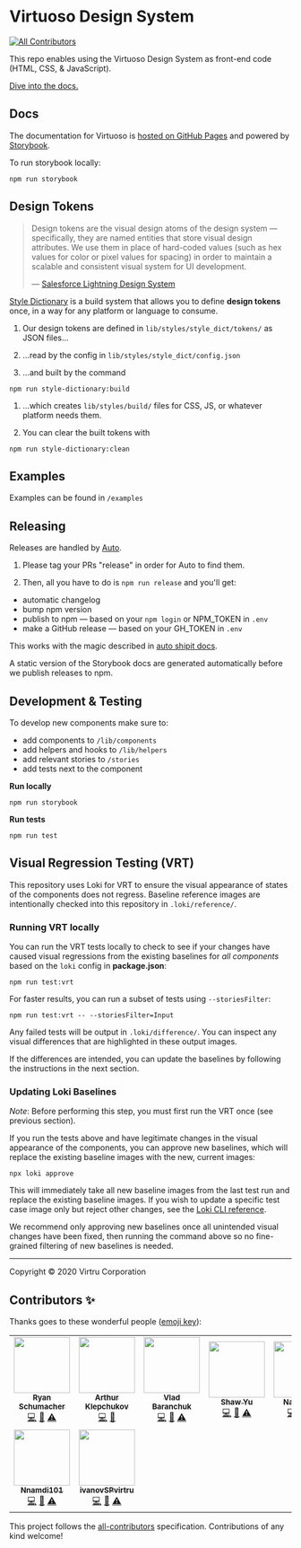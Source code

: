 # Virtuoso Design System
<!-- ALL-CONTRIBUTORS-BADGE:START - Do not remove or modify this section -->
[![All Contributors](https://img.shields.io/badge/all_contributors-9-orange.svg?style=flat-square)](#contributors-)
<!-- ALL-CONTRIBUTORS-BADGE:END -->

This repo enables using the Virtuoso Design System as front-end code (HTML, CSS, & JavaScript).

[Dive into the docs.](https://avkvirtru.github.io/virtuoso-design-system/)

## Docs

The documentation for Virtuoso is [hosted on GitHub Pages](https://avkvirtru.github.io/virtuoso-design-system/) and powered by [Storybook](https://storybook.js.org). 

To run storybook locally:

```shell
npm run storybook
```





## Design Tokens

> Design tokens are the visual design atoms of the design system — specifically, they are named entities that store visual design attributes. We use them in place of hard-coded values (such as hex values for color or pixel values for spacing) in order to maintain a scalable and consistent visual system for UI development.
>
> — [Salesforce Lightning Design System](https://www.lightningdesignsystem.com/design-tokens/)

[Style Dictionary](https://amzn.github.io/style-dictionary/#/) is a build system that allows you to define **design tokens** once, in a way for any platform or language to consume. 

1. Our design tokens are defined in `lib/styles/style_dict/tokens/` as JSON files…

1. …read by the config in `lib/styles/style_dict/config.json`

1. …and built by the command 
```shell
npm run style-dictionary:build
```

1. …which creates `lib/styles/build/` files for CSS, JS, or whatever platform needs them.

1. You can clear the built tokens with 
```shell
npm run style-dictionary:clean
```





## Examples

Examples can be found in `/examples`





## Releasing

Releases are handled by [Auto](https://intuit.github.io/auto/). 

1. Please tag your PRs "release" in order for Auto to find them.

2. Then, all you have to do is `npm run release` and you'll get:

  * automatic changelog
  * bump npm version
  * publish to npm — based on your `npm login` or NPM_TOKEN in `.env`
  * make a GitHub release — based on your GH_TOKEN in `.env`

This works with the magic described in [auto shipit docs](https://intuit.github.io/auto/docs/generated/shipit).

A static version of the Storybook docs are generated automatically before we publish releases to npm. 





## Development &  Testing

To develop new components make sure to:

- add components to `/lib/components`
- add helpers and hooks to `/lib/helpers`
- add relevant stories to `/stories`
- add tests next to the component

**Run locally**

```shell
npm run storybook
```

**Run tests**

```shell
npm run test
```





## Visual Regression Testing (VRT)

This repository uses Loki for VRT to ensure the visual appearance of states of the components does not regress. Baseline reference images are intentionally checked into this repository in `.loki/reference/`.

### Running VRT locally

You can run the VRT tests locally to check to see if your changes have caused visual regressions from the existing baselines for *all components* based on the `loki` config in **package.json**:

```shell
npm run test:vrt
```

For faster results, you can run a subset of tests using `--storiesFilter`: 

```shell
npm run test:vrt -- --storiesFilter=Input
```

Any failed tests will be output in `.loki/difference/`. You can inspect any visual differences that are highlighted in these output images.

If the differences are intended, you can update the baselines by following the instructions in the next section.

### Updating Loki Baselines

_Note_: Before performing this step, you must first run the VRT once (see previous section).

If you run the tests above and have legitimate changes in the visual appearance of the components, you can approve new baselines, which will replace the existing baseline images with the new, current images:

```shell
npx loki approve
```

This will immediately take all new baseline images from the last test run and replace the existing baseline images. If you wish to update a specific test case image only but reject other changes, see the [Loki CLI reference](https://loki.js.org/command-line-arguments.html).

We recommend only approving new baselines once all unintended visual changes have been fixed, then running the command above so no fine-grained filtering of new baselines is needed.

---

Copyright © 2020 Virtru Corporation

## Contributors ✨

Thanks goes to these wonderful people ([emoji key](https://allcontributors.org/docs/en/emoji-key)):

<!-- ALL-CONTRIBUTORS-LIST:START - Do not remove or modify this section -->
<!-- prettier-ignore-start -->
<!-- markdownlint-disable -->
<table>
  <tr>
    <td align="center"><a href="https://linkedin.com/in/jrschumacher"><img src="https://avatars1.githubusercontent.com/u/46549?v=4?s=100" width="100px;" alt=""/><br /><sub><b>Ryan Schumacher</b></sub></a><br /><a href="https://github.com/virtru/virtuoso-design-system/commits?author=jrschumacher" title="Code">💻</a> <a href="https://github.com/virtru/virtuoso-design-system/commits?author=jrschumacher" title="Documentation">📖</a> <a href="https://github.com/virtru/virtuoso-design-system/commits?author=jrschumacher" title="Tests">⚠️</a></td>
    <td align="center"><a href="https://avk.github.io/"><img src="https://avatars0.githubusercontent.com/u/44370126?v=4?s=100" width="100px;" alt=""/><br /><sub><b>Arthur Klepchukov</b></sub></a><br /><a href="https://github.com/virtru/virtuoso-design-system/commits?author=avkvirtru" title="Code">💻</a> <a href="https://github.com/virtru/virtuoso-design-system/commits?author=avkvirtru" title="Documentation">📖</a></td>
    <td align="center"><a href="https://github.com/kuguarpwnz"><img src="https://avatars0.githubusercontent.com/u/6388788?v=4?s=100" width="100px;" alt=""/><br /><sub><b>Vlad Baranchuk</b></sub></a><br /><a href="https://github.com/virtru/virtuoso-design-system/commits?author=kuguarpwnz" title="Code">💻</a> <a href="https://github.com/virtru/virtuoso-design-system/commits?author=kuguarpwnz" title="Documentation">📖</a> <a href="https://github.com/virtru/virtuoso-design-system/commits?author=kuguarpwnz" title="Tests">⚠️</a></td>
    <td align="center"><a href="https://github.com/shawyu"><img src="https://avatars1.githubusercontent.com/u/38223448?v=4?s=100" width="100px;" alt=""/><br /><sub><b>Shaw Yu</b></sub></a><br /><a href="https://github.com/virtru/virtuoso-design-system/commits?author=svirtryu" title="Code">💻</a> <a href="https://github.com/virtru/virtuoso-design-system/commits?author=svirtryu" title="Documentation">📖</a> <a href="https://github.com/virtru/virtuoso-design-system/commits?author=svirtryu" title="Tests">⚠️</a></td>
    <td align="center"><a href="https://twitter.com/nathanab_"><img src="https://avatars0.githubusercontent.com/u/3252545?v=4?s=100" width="100px;" alt=""/><br /><sub><b>NathanAB</b></sub></a><br /><a href="https://github.com/virtru/virtuoso-design-system/commits?author=NathanAB" title="Code">💻</a> <a href="https://github.com/virtru/virtuoso-design-system/commits?author=NathanAB" title="Documentation">📖</a> <a href="https://github.com/virtru/virtuoso-design-system/commits?author=NathanAB" title="Tests">⚠️</a></td>
    <td align="center"><a href="http://alwaysmorehats.com/"><img src="https://avatars1.githubusercontent.com/u/1030358?v=4?s=100" width="100px;" alt=""/><br /><sub><b>Stephen Smith</b></sub></a><br /><a href="https://github.com/virtru/virtuoso-design-system/commits?author=AlwaysMoreHats" title="Code">💻</a> <a href="https://github.com/virtru/virtuoso-design-system/commits?author=AlwaysMoreHats" title="Documentation">📖</a> <a href="https://github.com/virtru/virtuoso-design-system/commits?author=AlwaysMoreHats" title="Tests">⚠️</a></td>
    <td align="center"><a href="https://github.com/sergeyd-virtru"><img src="https://avatars2.githubusercontent.com/u/41566731?v=4?s=100" width="100px;" alt=""/><br /><sub><b>Sergey Diniovskiy</b></sub></a><br /><a href="https://github.com/virtru/virtuoso-design-system/commits?author=sergeyd-virtru" title="Code">💻</a> <a href="https://github.com/virtru/virtuoso-design-system/commits?author=sergeyd-virtru" title="Documentation">📖</a> <a href="https://github.com/virtru/virtuoso-design-system/commits?author=sergeyd-virtru" title="Tests">⚠️</a></td>
  </tr>
  <tr>
    <td align="center"><a href="https://github.com/Nnamdi101"><img src="https://avatars1.githubusercontent.com/u/17769444?v=4?s=100" width="100px;" alt=""/><br /><sub><b>Nnamdi101</b></sub></a><br /><a href="https://github.com/virtru/virtuoso-design-system/commits?author=Nnamdi101" title="Code">💻</a> <a href="https://github.com/virtru/virtuoso-design-system/commits?author=Nnamdi101" title="Documentation">📖</a> <a href="https://github.com/virtru/virtuoso-design-system/commits?author=Nnamdi101" title="Tests">⚠️</a></td>
    <td align="center"><a href="https://github.com/ivanovSPvirtru"><img src="https://avatars3.githubusercontent.com/u/41641307?v=4?s=100" width="100px;" alt=""/><br /><sub><b>ivanovSPvirtru</b></sub></a><br /><a href="https://github.com/virtru/virtuoso-design-system/commits?author=ivanovSPvirtru" title="Code">💻</a> <a href="https://github.com/virtru/virtuoso-design-system/commits?author=ivanovSPvirtru" title="Documentation">📖</a> <a href="https://github.com/virtru/virtuoso-design-system/commits?author=ivanovSPvirtru" title="Tests">⚠️</a></td>
  </tr>
</table>

<!-- markdownlint-enable -->
<!-- prettier-ignore-end -->
<!-- ALL-CONTRIBUTORS-LIST:END -->

This project follows the [all-contributors](https://github.com/all-contributors/all-contributors) specification. Contributions of any kind welcome!